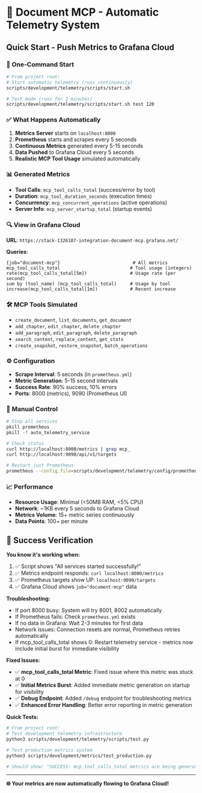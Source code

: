 # 🚀 Document MCP - Automatic Telemetry System

## Quick Start - Push Metrics to Grafana Cloud

### 🎯 One-Command Start
```bash
# From project root:
# Start automatic telemetry (runs continuously)
scripts/development/telemetry/scripts/start.sh

# Test mode (runs for 2 minutes)
scripts/development/telemetry/scripts/start.sh test 120
```

### ✅ What Happens Automatically
1. **Metrics Server** starts on `localhost:8000`
2. **Prometheus** starts and scrapes every 5 seconds
3. **Continuous Metrics** generated every 5-15 seconds
4. **Data Pushed** to Grafana Cloud every 5 seconds
5. **Realistic MCP Tool Usage** simulated automatically

### 📊 Generated Metrics
- **Tool Calls**: `mcp_tool_calls_total` (success/error by tool)
- **Duration**: `mcp_tool_duration_seconds` (execution times)
- **Concurrency**: `mcp_concurrent_operations` (active operations)
- **Server Info**: `mcp_server_startup_total` (startup events)

### 🔍 View in Grafana Cloud
**URL**: `https://stack-1326187-integration-document-mcp.grafana.net/`

**Queries**:
```promql
{job="document-mcp"}                           # All metrics
mcp_tool_calls_total                          # Tool usage (integers)
rate(mcp_tool_calls_total[5m])                # Usage rate (per second)
sum by (tool_name) (mcp_tool_calls_total)     # Usage by tool
increase(mcp_tool_calls_total[1m])            # Recent increase
```

### 🛠️ MCP Tools Simulated
- `create_document`, `list_documents`, `get_document`
- `add_chapter`, `edit_chapter`, `delete_chapter`  
- `add_paragraph`, `edit_paragraph`, `delete_paragraph`
- `search_content`, `replace_content`, `get_stats`
- `create_snapshot`, `restore_snapshot`, `batch_operations`

### ⚙️ Configuration
- **Scrape Interval**: 5 seconds (in `prometheus.yml`)
- **Metric Generation**: 5-15 second intervals
- **Success Rate**: 90% success, 10% errors
- **Ports**: 8000 (metrics), 9090 (Prometheus UI)

### 🔧 Manual Control
```bash
# Stop all services
pkill prometheus
pkill -f auto_telemetry_service

# Check status
curl http://localhost:8000/metrics | grep mcp_
curl http://localhost:9090/api/v1/targets

# Restart just Prometheus
prometheus --config.file=scripts/development/telemetry/config/prometheus.yml
```

### 📈 Performance
- **Resource Usage**: Minimal (<50MB RAM, <5% CPU)
- **Network**: ~1KB every 5 seconds to Grafana Cloud
- **Metrics Volume**: 15+ metric series continuously
- **Data Points**: 100+ per minute

## 🎉 Success Verification

**You know it's working when:**
1. ✅ Script shows "All services started successfully!"
2. ✅ Metrics endpoint responds: `curl localhost:8000/metrics`
3. ✅ Prometheus targets show UP: `localhost:9090/targets`
4. ✅ Grafana Cloud shows `job="document-mcp"` data

**Troubleshooting:**
- If port 8000 busy: System will try 8001, 8002 automatically
- If Prometheus fails: Check `prometheus.yml` exists
- If no data in Grafana: Wait 2-3 minutes for first data
- Network issues: Connection resets are normal, Prometheus retries automatically
- If mcp_tool_calls_total shows 0: Restart telemetry service - metrics now include initial burst for immediate visibility

**Fixed Issues:**
- ✅ **mcp_tool_calls_total Metric**: Fixed issue where this metric was stuck at 0
- ✅ **Initial Metrics Burst**: Added immediate metric generation on startup for visibility
- ✅ **Debug Endpoint**: Added `/debug` endpoint for troubleshooting metrics
- ✅ **Enhanced Error Handling**: Better error reporting in metric generation

**Quick Tests:**
```bash
# From project root:
# Test development telemetry infrastructure
python3 scripts/development/telemetry/scripts/test.py

# Test production metrics system  
python3 scripts/development/metrics/test_production.py

# Should show: "SUCCESS: mcp_tool_calls_total metrics are being generated!"
```

---
**🌐 Your metrics are now automatically flowing to Grafana Cloud!**